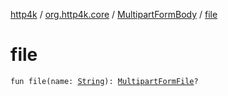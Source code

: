 [http4k](../../index.md) / [org.http4k.core](../index.md) / [MultipartFormBody](index.md) / [file](./file.md)

# file

`fun file(name: `[`String`](https://kotlinlang.org/api/latest/jvm/stdlib/kotlin/-string/index.html)`): `[`MultipartFormFile`](../../org.http4k.lens/-multipart-form-file/index.md)`?`